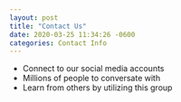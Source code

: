 ```yaml
---
layout: post
title: "Contact Us"
date: 2020-03-25 11:34:26 -0600
categories: Contact Info
---
```


- Connect to our social media accounts
- Millions of people to conversate with
- Learn from others by utilizing this group
